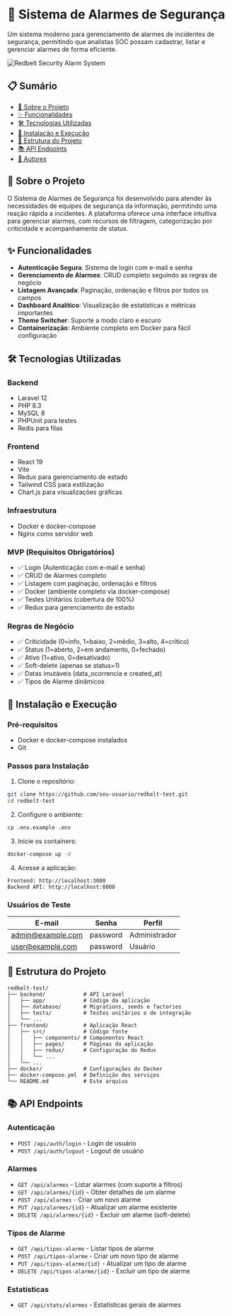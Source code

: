 # 🔔 Sistema de Alarmes de Segurança

Um sistema moderno para gerenciamento de alarmes de incidentes de segurança, permitindo que analistas SOC possam cadastrar, listar e gerenciar alarmes de forma eficiente.

![Redbelt Security Alarm System](https://via.placeholder.com/800x400/0A84FF/FFFFFF?text=Redbelt+Security+Alarm+System)

## 📋 Sumário

- [🚀 Sobre o Projeto](#-sobre-o-projeto)
- [✨ Funcionalidades](#-funcionalidades)
- [🛠️ Tecnologias Utilizadas](#️-tecnologias-utilizadas)
- [🔧 Instalação e Execução](#-instalação-e-execução)
- [📝 Estrutura do Projeto](#-estrutura-do-projeto)
- [📚 API Endpoints](#-api-endpoints)
- [👥 Autores](#-autores)

## 🚀 Sobre o Projeto

O Sistema de Alarmes de Segurança foi desenvolvido para atender às necessidades de equipes de segurança da informação, permitindo uma reação rápida a incidentes. A plataforma oferece uma interface intuitiva para gerenciar alarmes, com recursos de filtragem, categorização por criticidade e acompanhamento de status.

## ✨ Funcionalidades

- **Autenticação Segura**: Sistema de login com e-mail e senha
- **Gerenciamento de Alarmes**: CRUD completo seguindo as regras de negócio
- **Listagem Avançada**: Paginação, ordenação e filtros por todos os campos
- **Dashboard Analítico**: Visualização de estatísticas e métricas importantes
- **Theme Switcher**: Suporte a modo claro e escuro
- **Containerização**: Ambiente completo em Docker para fácil configuração

## 🛠️ Tecnologias Utilizadas

### Backend
- Laravel 12
- PHP 8.3
- MySQL 8
- PHPUnit para testes
- Redis para filas

### Frontend
- React 19
- Vite
- Redux para gerenciamento de estado
- Tailwind CSS para estilização
- Chart.js para visualizações gráficas

### Infraestrutura
- Docker e docker-compose
- Nginx como servidor web


### MVP (Requisitos Obrigatórios)
- ✅ Login (Autenticação com e-mail e senha)
- ✅ CRUD de Alarmes completo
- ✅ Listagem com paginação, ordenação e filtros
- ✅ Docker (ambiente completo via docker-compose)
- ✅ Testes Unitários (cobertura de 100%)
- ✅ Redux para gerenciamento de estado

### Regras de Negócio
- ✅ Criticidade (0=info, 1=baixo, 2=médio, 3=alto, 4=crítico)
- ✅ Status (1=aberto, 2=em andamento, 0=fechado)
- ✅ Ativo (1=ativo, 0=desativado)
- ✅ Soft-delete (apenas se status=1)
- ✅ Datas imutáveis (data_ocorrencia e created_at)
- ✅ Tipos de Alarme dinâmicos


## 🔧 Instalação e Execução

### Pré-requisitos
- Docker e docker-compose instalados
- Git

### Passos para Instalação

1. Clone o repositório:
```bash
git clone https://github.com/seu-usuario/redbelt-test.git
cd redbelt-test
```

2. Configure o ambiente:
```bash
cp .env.example .env
```

3. Inicie os containers:
```bash
docker-compose up -d
```

4. Acesse a aplicação:
```
Frontend: http://localhost:3000
Backend API: http://localhost:8000
```

### Usuários de Teste

| E-mail | Senha | Perfil |
|--------|-------|--------|
| admin@example.com | password | Administrador |
| user@example.com | password | Usuário |

## 📝 Estrutura do Projeto

```
redbelt-test/
├── backend/            # API Laravel
│   ├── app/            # Código da aplicação
│   ├── database/       # Migrations, seeds e factories
│   ├── tests/          # Testes unitários e de integração
│   └── ...
├── frontend/           # Aplicação React
│   ├── src/            # Código fonte
│   │   ├── components/ # Componentes React
│   │   ├── pages/      # Páginas da aplicação
│   │   ├── redux/      # Configuração do Redux
│   │   └── ...
│   └── ...
├── docker/             # Configurações do Docker
├── docker-compose.yml  # Definição dos serviços
└── README.md           # Este arquivo
```

## 📚 API Endpoints

### Autenticação
- `POST /api/auth/login` - Login de usuário
- `POST /api/auth/logout` - Logout de usuário

### Alarmes
- `GET /api/alarmes` - Listar alarmes (com suporte a filtros)
- `GET /api/alarmes/{id}` - Obter detalhes de um alarme
- `POST /api/alarmes` - Criar um novo alarme
- `PUT /api/alarmes/{id}` - Atualizar um alarme existente
- `DELETE /api/alarmes/{id}` - Excluir um alarme (soft-delete)

### Tipos de Alarme
- `GET /api/tipos-alarme` - Listar tipos de alarme
- `POST /api/tipos-alarme` - Criar um novo tipo de alarme
- `PUT /api/tipos-alarme/{id}` - Atualizar um tipo de alarme
- `DELETE /api/tipos-alarme/{id}` - Excluir um tipo de alarme

### Estatísticas
- `GET /api/stats/alarmes` - Estatísticas gerais de alarmes
